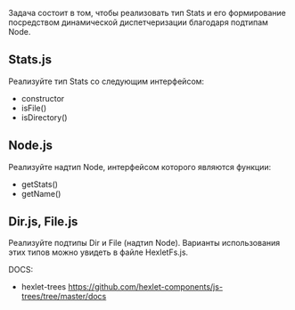 Задача состоит в том, чтобы реализовать тип Stats и его формирование посредством динамической диспетчеризации благодаря подтипам Node.

## Stats.js
Реализуйте тип Stats со следующим интерфейсом:
* constructor
* isFile()
* isDirectory()

## Node.js
Реализуйте надтип Node, интерфейсом которого являются функции:
* getStats()
* getName()

## Dir.js, File.js
Реализуйте подтипы Dir и File (надтип Node). Варианты использования этих типов можно увидеть в файле HexletFs.js.

DOCS:
* hexlet-trees https://github.com/hexlet-components/js-trees/tree/master/docs
